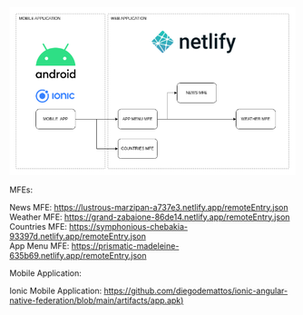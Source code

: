 ![mfe archtecture](./docs/mfe-architecture.drawio.png)

MFEs:

News MFE: https://lustrous-marzipan-a737e3.netlify.app/remoteEntry.json<br /> 
Weather MFE: https://grand-zabaione-86de14.netlify.app/remoteEntry.json<br /> 
Countries MFE: https://symphonious-chebakia-93397d.netlify.app/remoteEntry.json<br /> 
App Menu MFE: https://prismatic-madeleine-635b69.netlify.app/remoteEntry.json<br /> 

Mobile Application:

Ionic Mobile Application: [https://github.com/diegodemattos/ionic-angular-native-federation/blob/main/artifacts/app.apk)](./artifacts/app.apk)

